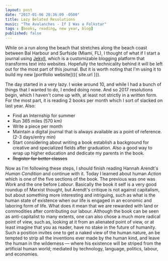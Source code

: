 ```yaml
---
layout: post
date: "2017-01-06 20:36:09 -0500"
title: Lazy Belated Resolutions
music: "The Avalanches - If I Was a Folkstar"
tags : [books, reading, new year, blog]
published: false 
---
```


While on a run along the beach that stretches along the beach coast between Bal Harbour and Surfside (Miami, FL), I thought of what if I start a journal using [Jekyll](https://jekyllrb.com/), which is a customizable blogging platform that transforms text into websites. Hopefully the technicality behind it will be left out for the most part of this journal. But it is worth noting that I'm using it to build my new [portfolio website]({{ site.url }}).

The day started in a very lazy. I woke around 10, and while I had a bunch of things that I wanted to do, I ended doing none. And so 2017 resolutions begin, which I haven't come up with, at least not strictly in a written form. For the most part, it is reading 2 books per month which I sort of slacked on last year. Also:

- Find an Internship for summer
- Run 365 miles (570 km)
- Write a piece per month
- Maintain a digital journal that is always available as a point of reference. (2-3 days/entry min)
- Start considering about writing a book establish a background for creative and specialized fields after graduation. Also a good way to wrap up higher education and dedicate my parents in the book.
- ~~Register for better classes~~

Now as I'm following these steps, I should finish reading Hannah Arendt's *Human Condition* and continue with it. Today I learned about human *Action* which is one of the five sections of the book. The previous was one was *Work* and the one before *Labour*. Basically the book it self is a very good roundup of Marxist thought, but Arendt's critique is not against capitalism, but about something more interesting and intriguing, such as what is the human state of existence when our life is engaged in an economic and laboring form of life. What does it mean that we are rewarded with land or commodities after contributing our labour. Although the book can be seen as anti-capitalist to many extents, one can also chose a much more radical point of view, such as, looking at it from an alienated point of view, or at least imagine that you as reader, have no stake in the future of humanity. Such a position invites one to get a naked view of the human nature, an be tempted to strip all the inventions ever made by the human kind, and leave the human in the wilderness — where his existence will be striped from the artificial human world; mediated by technology, language, politics, labour, and economies.
